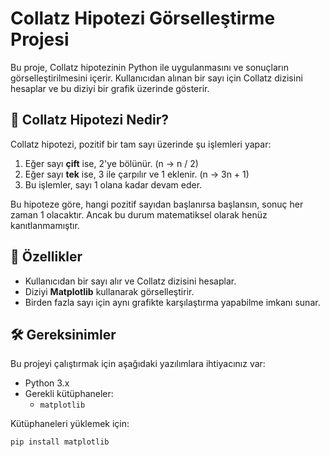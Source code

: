 # Collatz Hipotezi Görselleştirme Projesi

Bu proje, Collatz hipotezinin Python ile uygulanmasını ve sonuçların görselleştirilmesini içerir. Kullanıcıdan alınan bir sayı için Collatz dizisini hesaplar ve bu diziyi bir grafik üzerinde gösterir.

## 📖 Collatz Hipotezi Nedir?

Collatz hipotezi, pozitif bir tam sayı üzerinde şu işlemleri yapar:
1. Eğer sayı **çift** ise, 2'ye bölünür. (n → n / 2)
2. Eğer sayı **tek** ise, 3 ile çarpılır ve 1 eklenir. (n → 3n + 1)
3. Bu işlemler, sayı 1 olana kadar devam eder.

Bu hipoteze göre, hangi pozitif sayıdan başlanırsa başlansın, sonuç her zaman 1 olacaktır. Ancak bu durum matematiksel olarak henüz kanıtlanmamıştır.

## 🚀 Özellikler

- Kullanıcıdan bir sayı alır ve Collatz dizisini hesaplar.
- Diziyi **Matplotlib** kullanarak görselleştirir.
- Birden fazla sayı için aynı grafikte karşılaştırma yapabilme imkanı sunar.

## 🛠️ Gereksinimler

Bu projeyi çalıştırmak için aşağıdaki yazılımlara ihtiyacınız var:

- Python 3.x
- Gerekli kütüphaneler:
  - `matplotlib`

Kütüphaneleri yüklemek için:
```bash
pip install matplotlib
